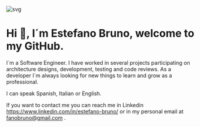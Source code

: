 ![svg](https://user-images.githubusercontent.com/92305777/160832677-c3312f69-9dd7-4491-bc11-ddbf27131998.svg)

# Hi 👋, I´m Estefano Bruno, welcome to my GitHub.

I´m a Software Engineer. I have worked in several projects participating on architecture designs, development, testing and code reviews. As a developer I´m always looking for new things to learn and grow as a professional.

I can speak Spanish, Italian or English. 

If you want to contact me you can reach me in Linkedin https://www.linkedin.com/in/estefano-bruno/ or in my personal email at fanobruno@gmail.com .


